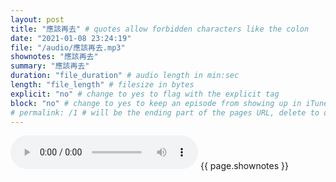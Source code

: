 ```yaml
---
layout: post
title: "應該再去" # quotes allow forbidden characters like the colon
date: "2021-01-08 23:24:19"
file: "/audio/應該再去.mp3"
shownotes: "應該再去"
summary: "應該再去"
duration: "file_duration" # audio length in min:sec
length: "file_length" # filesize in bytes
explicit: "no" # change to yes to flag with the explicit tag
block: "no" # change to yes to keep an episode from showing up in iTunes
# permalink: /1 # will be the ending part of the pages URL, delete to default to the title
---
```


<audio controls>
<source src="{{site.url}}{{site.baseurl}}{{ page.file }}" type="audio/x-mp3">
Your browser does not support the audio element.
</audio>
{{ page.shownotes }}
